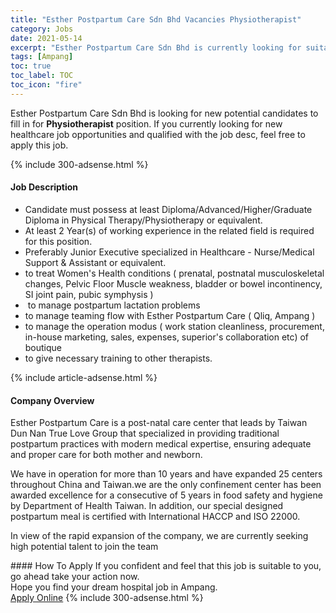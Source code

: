 ```yaml
---
title: "Esther Postpartum Care Sdn Bhd Vacancies Physiotherapist" 
category: Jobs 
date: 2021-05-14 
excerpt: "Esther Postpartum Care Sdn Bhd is currently looking for suitable person to fill in the Physiotherapist which positioned at Ampang" 
tags: [Ampang] 
toc: true 
toc_label: TOC 
toc_icon: "fire" 
--- 
```


<p>Esther Postpartum Care Sdn Bhd is looking for new potential candidates to fill in for <b>Physiotherapist</b> position. If you currently looking for new healthcare job opportunities and qualified with the job desc, feel free to apply this job.
</p>{% include 300-adsense.html %} 
<div><div><h4>Job Description</h4></div><div><div><span><div><ul><li>Candidate must possess at least Diploma/Advanced/Higher/Graduate Diploma in Physical Therapy/Physiotherapy or equivalent.</li><li>At least 2 Year(s) of working experience in the related field is required for this position.</li><li>Preferably Junior Executive specialized in Healthcare - Nurse/Medical Support &amp; Assistant or equivalent.</li><li>to treat Women's Health conditions ( prenatal, postnatal musculoskeletal changes, Pelvic Floor Muscle weakness, bladder or bowel incontinency, SI joint pain, pubic symphysis )</li><li>&#160;to manage postpartum lactation problems</li><li>to manage teaming flow with Esther Postpartum Care ( Qliq, Ampang )</li><li>to manage the operation modus ( work station cleanliness, procurement, in-house marketing, sales, expenses, superior's collaboration etc) of boutique</li><li>to give necessary training to other therapists.</li></ul></div></span></div></div></div> 
{% include article-adsense.html %} 
<div><div><h4>Company Overview</h4></div><div><div><span><div><p>Esther Postpartum Care is a post-natal care center that leads by Taiwan Dun Nan True Love Group that specialized in providing traditional postpartum practices with modern medical expertise, ensuring adequate and proper care for both mother and newborn.</p><p>We have in operation for more than 10 years and have expanded 25 centers throughout China and Taiwan.we are the only confinement center has been awarded excellence for a consecutive of 5 years in food safety and hygiene by Department of Health Taiwan. In addition, our special designed postpartum meal is certified with International HACCP and ISO 22000.</p><p>In view of the rapid expansion of the company, we are currently seeking high potential talent to join the team&#160;</p></div></span></div></div></div> 
#### How To Apply 
If you confident and feel that this job is suitable to you, go ahead take your action now. <br/> 
Hope you find your dream hospital job in Ampang. <br/> 
<a href="https://www.jobstreet.com.my/en/job/physiotherapist-4552077?jobId=jobstreet-my-job-4552077" class="btn btn--warning" target="_blank" rel="nofollow noopenner">Apply Online</a> 
{% include 300-adsense.html %} 